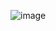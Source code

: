 
![image](https://user-images.githubusercontent.com/114063539/200752058-05bb8191-6ff2-46db-a5af-21978b87675f.png)

